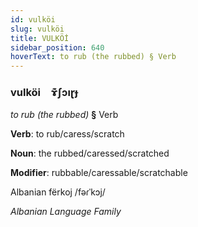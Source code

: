 ```yaml
---
id: vulköi
slug: vulköi
title: VULKÖİ
sidebar_position: 640
hoverText: to rub (the rubbed) § Verb
---
```


### vulköi&emsp;<span kind="abugida">ɤ͊ʃɔıɽɟ</span>

*to rub (the rubbed)* **§** Verb

**Verb**: to rub/caress/scratch

**Noun**: the rubbed/caressed/scratched

**Modifier**: rubbable/caressable/scratchable

Albanian fërkoj /fəɾˈkɔj/

*Albanian Language Family*